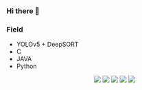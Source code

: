 ### Hi there 👋


### Field
- YOLOv5 + DeepSORT
- C
- JAVA
- Python

<div align=center>
  
  <img src="https://img.shields.io/badge/YOLO-00FFFF?style=flat&logo=YOLO&logoColor=white"/>
  <img src="https://img.shields.io/badge/PyTorch-EE4C2C?style=flat&logo=PyTorch&logoColor=white"/>
  <img src="https://img.shields.io/badge/C-A8B9CC?style=flat&logo=C&logoColor=white"/>
  <img src="https://img.shields.io/badge/JAVA-007396?style=flat&logo=Java&logoColor=white"/>
  <img src="https://img.shields.io/badge/Python-3776AB?style=flat&logo=Python&logoColor=white"/>
  
  </div>
